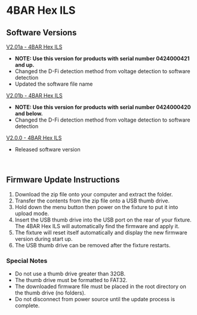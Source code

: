 # 4BAR Hex ILS

## Software Versions

[V2.01a - 4BAR Hex ILS](https://github.com/Chauvet-DJ/4BARHEXILS/blob/9471cc0af4f4dca9ea2370ecfebd9b96b94f9e9d/Firmware/V2.01a_06-30-24.zip)
- **NOTE: Use this version for products with serial number 0424000421 and up.**
- Changed the D-Fi detection method from voltage detection to software detection
- Updated the software file name

[V2.01b - 4BAR Hex ILS](https://github.com/Chauvet-DJ/4BARHEXILS/blob/9471cc0af4f4dca9ea2370ecfebd9b96b94f9e9d/Firmware/V2.01b_06-30-24.zip)
- **NOTE: Use this version for products with serial number 0424000420 and below.**
- Changed the D-Fi detection method from voltage detection to software detection

[V2.0.0 - 4BAR Hex ILS](https://github.com/Chauvet-DJ/4BARHEXILS/tree/54d465268dffbf3ebcc1a6fbe93718a5a1138377/Firmware)
- Released software version

&nbsp;  

## Firmware Update Instructions
1. Download the zip file onto your computer and extract the folder.
2. Transfer the contents from the zip file onto a USB thumb drive.
3. Hold down the menu button then power on the fixture to put it into upload mode.
4. Insert the USB thumb drive into the USB port on the rear of your fixture. The 4BAR Hex ILS will automatically find the firmware and apply it.
5. The fixture will reset itself automatically and display the new firmware version during start up.
6. The USB thumb drive can be removed after the fixture restarts.

### Special Notes
* Do not use a thumb drive greater than 32GB.
* The thumb drive must be formatted to FAT32.
* The downloaded firmware file must be placed in the root directory on the thumb drive (no folders).
* Do not disconnect from power source until the update process is complete.
